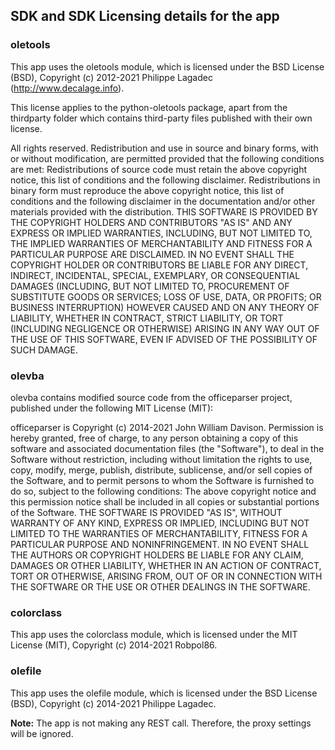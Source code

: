 [comment]: # " File: README.md"
[comment]: # "  Copyright (c) 2021 Splunk Inc."
[comment]: # ""
[comment]: # "  Licensed under Apache 2.0 (https://www.apache.org/licenses/LICENSE-2.0.txt)"
[comment]: # ""
## SDK and SDK Licensing details for the app

### oletools

This app uses the oletools module, which is licensed under the BSD License (BSD), Copyright (c)
2012-2021 Philippe Lagadec (http://www.decalage.info).

This license applies to the python-oletools package, apart from the thirdparty folder which contains
third-party files published with their own license.

All rights reserved. Redistribution and use in source and binary forms, with or without
modification, are permitted provided that the following conditions are met: Redistributions of
source code must retain the above copyright notice, this list of conditions and the following
disclaimer. Redistributions in binary form must reproduce the above copyright notice, this list of
conditions and the following disclaimer in the documentation and/or other materials provided with
the distribution. THIS SOFTWARE IS PROVIDED BY THE COPYRIGHT HOLDERS AND CONTRIBUTORS "AS IS" AND
ANY EXPRESS OR IMPLIED WARRANTIES, INCLUDING, BUT NOT LIMITED TO, THE IMPLIED WARRANTIES OF
MERCHANTABILITY AND FITNESS FOR A PARTICULAR PURPOSE ARE DISCLAIMED. IN NO EVENT SHALL THE COPYRIGHT
HOLDER OR CONTRIBUTORS BE LIABLE FOR ANY DIRECT, INDIRECT, INCIDENTAL, SPECIAL, EXEMPLARY, OR
CONSEQUENTIAL DAMAGES (INCLUDING, BUT NOT LIMITED TO, PROCUREMENT OF SUBSTITUTE GOODS OR SERVICES;
LOSS OF USE, DATA, OR PROFITS; OR BUSINESS INTERRUPTION) HOWEVER CAUSED AND ON ANY THEORY OF
LIABILITY, WHETHER IN CONTRACT, STRICT LIABILITY, OR TORT (INCLUDING NEGLIGENCE OR OTHERWISE)
ARISING IN ANY WAY OUT OF THE USE OF THIS SOFTWARE, EVEN IF ADVISED OF THE POSSIBILITY OF SUCH
DAMAGE.

### olevba

olevba contains modified source code from the officeparser project, published under the following
MIT License (MIT):

officeparser is Copyright (c) 2014-2021 John William Davison. Permission is hereby granted, free of
charge, to any person obtaining a copy of this software and associated documentation files (the
"Software"), to deal in the Software without restriction, including without limitation the rights to
use, copy, modify, merge, publish, distribute, sublicense, and/or sell copies of the Software, and
to permit persons to whom the Software is furnished to do so, subject to the following conditions:
The above copyright notice and this permission notice shall be included in all copies or substantial
portions of the Software. THE SOFTWARE IS PROVIDED "AS IS", WITHOUT WARRANTY OF ANY KIND, EXPRESS OR
IMPLIED, INCLUDING BUT NOT LIMITED TO THE WARRANTIES OF MERCHANTABILITY, FITNESS FOR A PARTICULAR
PURPOSE AND NONINFRINGEMENT. IN NO EVENT SHALL THE AUTHORS OR COPYRIGHT HOLDERS BE LIABLE FOR ANY
CLAIM, DAMAGES OR OTHER LIABILITY, WHETHER IN AN ACTION OF CONTRACT, TORT OR OTHERWISE, ARISING
FROM, OUT OF OR IN CONNECTION WITH THE SOFTWARE OR THE USE OR OTHER DEALINGS IN THE SOFTWARE.

### colorclass

This app uses the colorclass module, which is licensed under the MIT License (MIT), Copyright (c)
2014-2021 Robpol86.

### olefile

This app uses the olefile module, which is licensed under the BSD License (BSD), Copyright (c)
2014-2021 Philippe Lagadec.

  
**Note:** The app is not making any REST call. Therefore, the proxy settings will be ignored.
